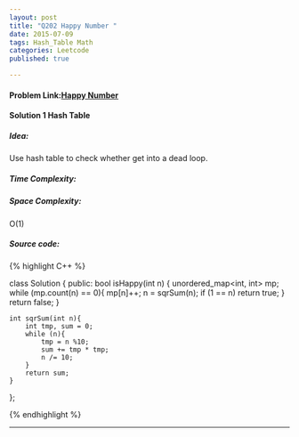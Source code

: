 ```yaml
---
layout: post
title: "Q202 Happy Number "
date: 2015-07-09
tags: Hash_Table Math 
categories: Leetcode
published: true

---
```

#### Problem Link:[Happy Number ](https://leetcode.com/problems/happy-number/) 

#### Solution 1 Hash Table 

##### Idea:

Use hash table to check whether get into a dead loop. 
   
##### Time Complexity:


##### Space Complexity:
O(1)

##### Source code:
{% highlight C++ %}

class Solution {
public:
    bool isHappy(int n) {
        unordered_map<int, int> mp;
        while (mp.count(n) == 0){
            mp[n]++;
            n = sqrSum(n);
            if (1 == n)
                return true;
        }
        return false;
    }
    
    int sqrSum(int n){
        int tmp, sum = 0;
        while (n){
            tmp = n %10;
            sum += tmp * tmp;
            n /= 10;
        }
        return sum;
    }
};

{% endhighlight %}

---
